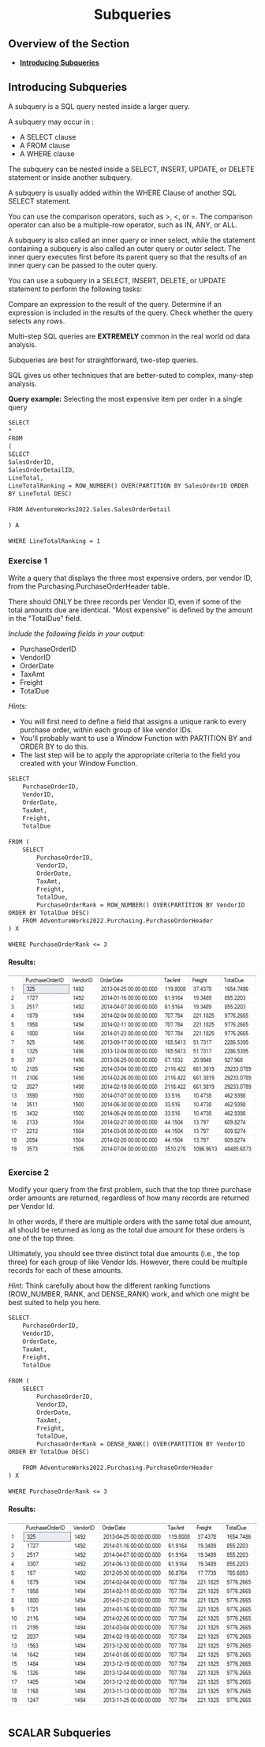 <h1 align="center">Subqueries</h1>

## Overview of the Section
* **[Introducing Subqueries](#Introducing-Subqueries)**


## Introducing Subqueries

A subquery is a SQL query nested inside a larger query.

A subquery may occur in :
- A SELECT clause
- A FROM clause
- A WHERE clause

The subquery can be nested inside a SELECT, INSERT, UPDATE, or DELETE statement or inside another subquery.

A subquery is usually added within the WHERE Clause of another SQL SELECT statement.

You can use the comparison operators, such as >, <, or =. The comparison operator can also be a multiple-row operator, such as IN, ANY, or ALL.

A subquery is also called an inner query or inner select, while the statement containing a subquery is also called an outer query or outer select.
The inner query executes first before its parent query so that the results of an inner query can be passed to the outer query.

You can use a subquery in a SELECT, INSERT, DELETE, or UPDATE statement to perform the following tasks:

Compare an expression to the result of the query.
Determine if an expression is included in the results of the query.
Check whether the query selects any rows.

Multi-step SQL queries are **EXTREMELY** common in the real world od data analysis.

Subqueries are best for straightforward, two-step queries.

SQL gives us other techniques that are better-suted to complex, many-step analysis.

**Query example:** Selecting the most expensive item per order in a single query

```
SELECT
*
FROM
(
SELECT
SalesOrderID,
SalesOrderDetailID,
LineTotal,
LineTotalRanking = ROW_NUMBER() OVER(PARTITION BY SalesOrderID ORDER BY LineTotal DESC)

FROM AdventureWorks2022.Sales.SalesOrderDetail

) A

WHERE LineTotalRanking = 1
```
### Exercise 1

Write a query that displays the three most expensive orders, per vendor ID, from the Purchasing.PurchaseOrderHeader table. 

There should ONLY be three records per Vendor ID, even if some of the total amounts due are identical. "Most expensive" is defined by the amount in the "TotalDue" field.

_Include the following fields in your output:_

- PurchaseOrderID
- VendorID
- OrderDate
- TaxAmt
- Freight
- TotalDue

_Hints:_

- You will first need to define a field that assigns a unique rank to every purchase order, within each group of like vendor IDs.
- You'll probably want to use a Window Function with PARTITION BY and ORDER BY to do this.
- The last step will be to apply the appropriate criteria to the field you created with your Window Function.

```
SELECT
	PurchaseOrderID,
	VendorID,
	OrderDate,
	TaxAmt,
	Freight,
	TotalDue

FROM (
	SELECT 
		PurchaseOrderID,
		VendorID,
		OrderDate,
		TaxAmt,
		Freight,
		TotalDue,
		PurchaseOrderRank = ROW_NUMBER() OVER(PARTITION BY VendorID ORDER BY TotalDue DESC)
	FROM AdventureWorks2022.Purchasing.PurchaseOrderHeader
) X

WHERE PurchaseOrderRank <= 3
```
#### Results:

![Section_02](https://github.com/tsokac2/-_-_Advanced_SQL_CheatSheet/blob/main/img/Section_02_E_01.JPG)


### Exercise 2

Modify your query from the first problem, such that the top three purchase order amounts are returned, regardless of how many records are returned per Vendor Id.

In other words, if there are multiple orders with the same total due amount, all should be returned as long as the total due amount for these orders is one of the top three.

Ultimately, you should see three distinct total due amounts (i.e., the top three) for each group of like Vendor Ids. However, there could be multiple records for each of these amounts.

_Hint:_ Think carefully about how the different ranking functions (ROW_NUMBER, RANK, and DENSE_RANK) work, and which one might be best suited to help you here.

```
SELECT
	PurchaseOrderID,
	VendorID,
	OrderDate,
	TaxAmt,
	Freight,
	TotalDue

FROM (
	SELECT 
		PurchaseOrderID,
		VendorID,
		OrderDate,
		TaxAmt,
		Freight,
		TotalDue,
		PurchaseOrderRank = DENSE_RANK() OVER(PARTITION BY VendorID ORDER BY TotalDue DESC)

	FROM AdventureWorks2022.Purchasing.PurchaseOrderHeader
) X

WHERE PurchaseOrderRank <= 3
```
#### Results:

![Section_02](https://github.com/tsokac2/-_-_Advanced_SQL_CheatSheet/blob/main/img/Section_02_E_02.JPG)
#
## SCALAR Subqueries